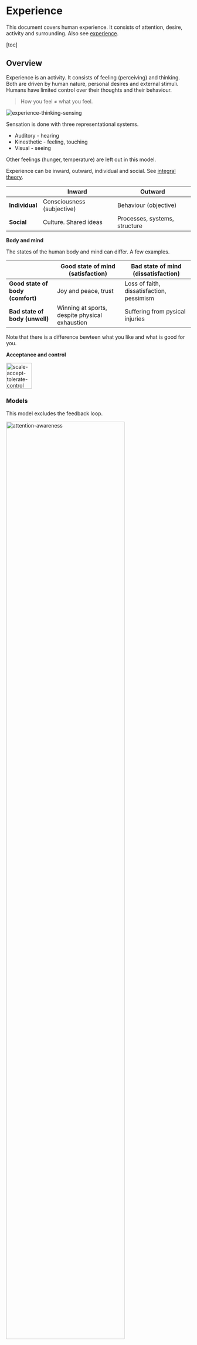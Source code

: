 # Experience

This document covers human experience. It consists of attention, desire, activity and surrounding. Also see [experience](../subjects/experience.md).

[toc]

## Overview

Experience is an activity. It consists of feeling (perceiving) and thinking. Both are driven by human nature, personal desires and external stimuli. Humans have limited control over their thoughts and their behaviour.

> How you feel ≠ what you feel.



![experience-thinking-sensing](../img/experience-thinking-sensing.png)



Sensation is done with three representational systems.

- Auditory - hearing
- Kinesthetic - feeling, touching
- Visual - seeing

Other feelings (hunger, temperature) are left out in this model.



Experience can be inward, outward, individual and social. See [integral theory](https://en.wikipedia.org/wiki/Integral_theory_(Ken_Wilber)).

|                | Inward                     | Outward                       |
| -------------- | -------------------------- | ----------------------------- |
| **Individual** | Consciousness (subjective) | Behaviour (objective)         |
| **Social**     | Culture. Shared ideas      | Processes, systems, structure |



**Body and mind**

The states of the human body and mind can differ. A few examples.

|                                  | Good state of mind (satisfaction)              | Bad state of mind (dissatisfaction)       |
| -------------------------------- | ---------------------------------------------- | ----------------------------------------- |
| **Good state of body (comfort)** | Joy and peace, trust                           | Loss of faith, dissatisfaction, pessimism |
| **Bad state of body (unwell)**   | Winning at sports, despite physical exhaustion | Suffering from pysical injuries           |

Note that there is a difference bewteen what you like and what is good for you.



**Acceptance and control**

<img src="../img/scale-accept-tolerate-control.png" alt="scale-accept-tolerate-control" style="height:5em;" />



### Models

This model excludes the feedback loop.

<img src="../img/attention-awareness.png" alt="attention-awareness" style="width:80%;" />

Humans act as agents. See [change](../subjects/change.md).

<img src="../img/desire-intent-behaviour.png" alt="desire-intent-behaviour" style="width:80%;" />



There exist various models to explain experience of stimuli and sensations.

- "Common sense". Physiological reaction is caused by emotion, which is caused by an intense event.
- [James-Lange](https://en.wikipedia.org/wiki/James%E2%80%93Lange_theory). Emotion is a result of a by a physiological reaction to an intense event.
- [Cannon-Bard](https://en.wikipedia.org/wiki/Cannon%E2%80%93Bard_theory). Emotion and arousal are affected by subcortical brain activity (reptillian brain).
- [Schachter-Singer](https://en.wikipedia.org/wiki/Two-factor_theory_of_emotion). Emotion is a result of appraisal of a physicological reactions to an intense event.



Phases

1. Sensation. Observing stimuli. Electrical signals and hormones in the human body.
2. Perception. Registering stimuli.
3. Attention. Becoming conscious of stimuli. Feeling, hearing or seeing.
4. Memory. Virtual stimuli. Historical or imagined.



![experience-perception-attention](../img/experience-perception-attention.png)



<img src="../img/sympathetic-nervous-system.png" alt="sympathetic-nervous-system" style="width:60%;" />



## Attention and Presence

### Association

> Let go.

To be present:

- Feel your feelings. Don't think, don't imagine, don't recall, don't hope, don't worry. De-emphasize the future and the past.
- Acknowledge the chaos of reality. Let go. Don't control, don't understand, don't restrict, don't block.

Note that this is not feasible in many environments.



**Presence**

The experience of a person in the present moment.

- *What is it like to be you?*
  - *Where is your attention?*
    - *What's on your mind? What do you feel?*
    - *What do you notice?* E.g. sensation.
  - *What is attracting you?* E.g. curiousity, sensuality, love.
- *Where are you?* The surrounding.
- *What are you doing?* Activity.

All of these have negations. *What is absent? What do you not see?*

<img src="../img/activity-attention-attraction.png" alt="activity-attention-attraction" style="height:24em;" />



**Flow**

Move from surface level observations to disclosing deeper personal information.

<img src="../img/attraction-attitude-attention.png" alt="attraction-attitude-attention" style="height:24em;" />



### Dissociation

Dissociation can happen in many forms. A few common examles are daydreaming or taking a walk *on autopilot*, without paying attention to where you're going. 

Note that people are highly influenced by their environment. They react to subjective observations and will change their behaviour (and perception) based on cultural expectations.



Dissociation in **thoughts**.

- Thoughts that arise in your mind can be formulated in the first or second person. E.g. "I feel", "You could".



Dissociation in **experience**. This can happen gradually or disruptively:

- Being *present*. Paying attention. Being immersed in an environment.
- Being *distracted*. Either being focussed on something else, or being not focussed at all.
- Being *not yourself*. Deviating from your standard behviour. E.g. being highly emotional. This can happen as response to stressful situations.
- Showing radical changes in personality. Changes in behavioural patterns. Potential loss of memory after episodes.
- Hallucinatory experiences. Not being able to distinguish between fantasy and reality.

Note that the last type is controversial. In the western scientific community, any spiritual experiences tend to be disregarded.





**Coping styles**

- Surrender
- Avoid
- Reverse. Re-interpret the situation as pleasant.



### Parts

Parts of yourself

> (Alice) I knew who I was this morning, but I’ve changed a few times since then.

People tend to experience differences as reaction to environments. A generic term for this is *parts*; which relates to the different parts of your*self*. For example, someone may talk differently towards their close family than to their work colleagues. Someone may lose their temper, and later reflect "I was not myself".

- Other terms for this concept are roles, modes, fantasies, strategies, alter egos. Recognizing parts allows people to connect to specific parts (give it a voice) and express themselves.

Two related concepts are.

- Your shadow. The part of yourself that is not visible. Subconscious patterns that influence your experience.
- Your demons. Parts of yourself that act out of guilt or shame. See [chakras](mind-body.md).



**Demons**

Demons is an analogy of the "dark" parts of the self. E.g. fears, shame, insecurities. 

> Go face your demons

Understanding your demons is a typical part of therapy and behavioural change. Healing involves recognizing patterns and learning new patterns.

> Befriend your demons

Demons do not have to be inherently bad. They can be genuine parts of the self. They often have had a benefit in certain historical situations.



## Frustration and Depression

Depression is not just a result of working too hard. Some contributing factors:

- Discrepancy between desires and reality. E.g. wanting other people to change.
- Lack of agency or compentency.
- Lack of alignment with the organization.

Contrarywise, consider the following factors.

- Following a vision with passion for the direction.
- Excelling and achieving results.
- Taking breaks after sprinting to celebrate succes and rest.
- Engagement with a community.

